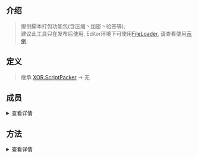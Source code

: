 ## 介绍
> 提供脚本打包功能包(含压缩丶加密丶验签等);  
> 建议此工具只在发布后使用, Editor环境下可使用[FileLoader](../projects/Assets/XOR/Runtime/Src/Loader.cs#L121), 请查看使用[示例](../projects/Assets/Samples/Starter.cs).

## 定义
> 继承 [XOR.ScriptPacker](../projects/Assets/XOR/Runtime/Src/ScriptPacker/ScriptPacker.cs) → 无

## 成员
<details>
<summary>查看详情</summary>

| 名称  | 描述  |
| ------------ | ------------ |
</details>

## 方法
<details>
<summary>查看详情</summary>

| 名称  | 描述  |
| ------------ | ------------ |
</details>